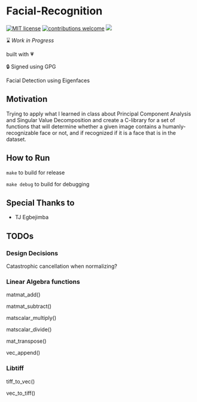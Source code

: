 # Facial-Recognition
[![MIT license](https://img.shields.io/badge/License-MIT-blue.svg)](https://lbesson.mit-license.org/)
[![contributions welcome](https://img.shields.io/badge/contributions-welcome-brightgreen.svg?style=flat)](https://github.com/dwyl/esta/issues)
![](https://img.shields.io/badge/maintained-yes-green.svg?style=flat)

:hourglass: *Work in Progress*

built with :heartpulse:

:lock: Signed using GPG

Facial Detection using Eigenfaces

## Motivation

Trying to apply what I learned in class about Principal Component Analysis and 
Singular Value Decomposition and create a C-library for a set of functions that
will determine whether a given image contains a humanly-recognizable face or not,
and if recognized if it is a face that is in the dataset.
## How to Run

`make`
to build for release

`make debug`
to build for debugging

## Special Thanks to
 - TJ Egbejimba


## TODOs

### Design Decisions

Catastrophic cancellation when normalizing?

### Linear Algebra functions

matmat_add()

matmat_subtract()

matscalar_multiply()

matscalar_divide()

mat_transpose()

vec_append()

### Libtiff

tiff_to_vec()

vec_to_tiff()

